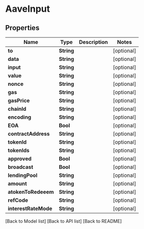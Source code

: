 # AaveInput

## Properties

| Name                 | Type       | Description | Notes       |
| -------------------- | ---------- | ----------- | ----------- |
| **to**               | **String** |             | \[optional] |
| **data**             | **String** |             | \[optional] |
| **input**            | **String** |             | \[optional] |
| **value**            | **String** |             | \[optional] |
| **nonce**            | **String** |             | \[optional] |
| **gas**              | **String** |             | \[optional] |
| **gasPrice**         | **String** |             | \[optional] |
| **chainId**          | **String** |             | \[optional] |
| **encoding**         | **String** |             | \[optional] |
| **EOA**              | **Bool**   |             | \[optional] |
| **contractAddress**  | **String** |             | \[optional] |
| **tokenId**          | **String** |             | \[optional] |
| **tokenIds**         | **String** |             | \[optional] |
| **approved**         | **Bool**   |             | \[optional] |
| **broadcast**        | **Bool**   |             | \[optional] |
| **lendingPool**      | **String** |             | \[optional] |
| **amount**           | **String** |             | \[optional] |
| **atokenToRedeeem**  | **String** |             | \[optional] |
| **refCode**          | **String** |             | \[optional] |
| **interestRateMode** | **String** |             | \[optional] |

\[Back to Model list] \[Back to API list] \[Back to README]
